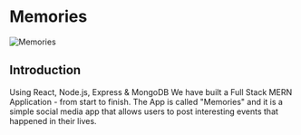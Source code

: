 # Memories

![Memories](https://i.ibb.co/7CmVbCW/image.png)

## Introduction

Using React, Node.js, Express & MongoDB We have built a Full Stack MERN Application - from start to finish. The App is called "Memories" and it is a simple social media app that allows users to post interesting events that happened in their lives.
